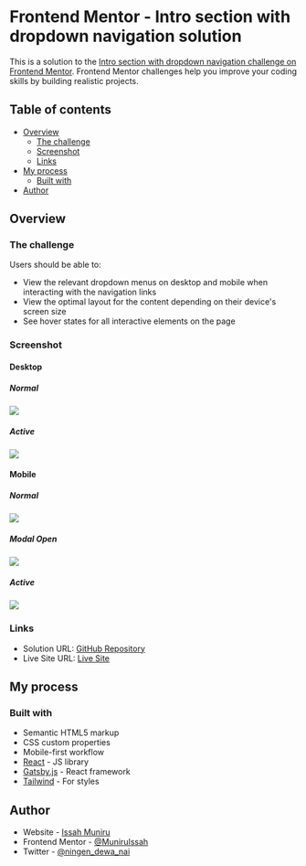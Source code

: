 # Frontend Mentor - Intro section with dropdown navigation solution

This is a solution to the [Intro section with dropdown navigation challenge on Frontend Mentor](https://www.frontendmentor.io/challenges/intro-section-with-dropdown-navigation-ryaPetHE5). Frontend Mentor challenges help you improve your coding skills by building realistic projects.
## Table of contents

- [Overview](#overview)
  - [The challenge](#the-challenge)
  - [Screenshot](#screenshot)
  - [Links](#links)
- [My process](#my-process)
  - [Built with](#built-with)
- [Author](#author)

## Overview

### The challenge
Users should be able to:

- View the relevant dropdown menus on desktop and mobile when interacting with the navigation links
- View the optimal layout for the content depending on their device's screen size
- See hover states for all interactive elements on the page

### Screenshot
#### Desktop
##### Normal
![](./screenshot.png)
##### Active 
![](./screenshot1.png)

#### Mobile
##### Normal
![](./screenshot_mobile.png)

##### Modal Open
![](./screenshot_mobile_1.png)

##### Active
![](./screenshot_mobile_2.png)

### Links

- Solution URL: [GitHub Repository](https://github.com/MuniruIssah/frontendmento-main/tree/main/src/pages/pages/intro-section-with-dropdown-nav)
- Live Site URL: [Live Site](https://frontendmento-main.vercel.app/pages/intro-section-with-dropdown-nav/)

## My process

### Built with

- Semantic HTML5 markup
- CSS custom properties
- Mobile-first workflow
- [React](https://reactjs.org/) - JS library
- [Gatsby.js](https://www.gatsbyjs.com/) - React framework
- [Tailwind](https://tailwindcss.com/) - For styles



## Author

- Website - [Issah Muniru](https://muniruissah.github.io/muniru-issahs-portfolio/)
- Frontend Mentor - [@MuniruIssah](https://www.frontendmentor.io/profile/MuniruIssah)
- Twitter - [@ningen_dewa_nai](https://www.twitter.com/ningen_dewa_nai)
